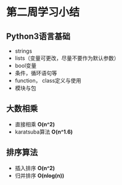 # 第二周学习小结

## Python3语言基础
* strings  
* lists（变量可更改，尽量不要作为默认参数）
* bool变量
* 条件，循环语句等
* function， class定义与使用
* 模块与包

## 大数相乘
* 直接相乘 **O(n^2)**
* karatsuba算法 **O(n^1.6)**

## 排序算法
* 插入排序 **O(n^2)**
* 归并排序 **O(nlog(n))**

